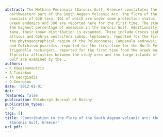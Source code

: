 ```yaml
---
abstract: The Methana Peninsula (Saronic Gulf, Greece) constitutes the youngest and
  northwestern part of the South Aegean Volcanic Arc. The flora of the Methana Peninsula
  consists of 620 taxa, 101 of which are under some protection status, while 35 are
  Greek endemics and 380 are reported here for the first time. The study area has
  the highest percentage of endemism in the Saronic Gulf. Additionally, for some endemic
  taxa, their known distribution is expanded. These include Crocus sieberi subsp.
  atticus and Ophrys oestrifera subsp. leptomera, reported for the first time for
  the phytogeographical region of the Peloponnese; Campanula andrewsii subsp. hirsutula
  and Colchicum psaridis, reported for the first time for the North Peloponnese; and
  Trigonella rechingeri, reported for the first time from the Greek mainland. The
  floristic affinities between the study area and the large islands of the Saronic
  Gulf are examined by the …
authors:
- K Kougioumoutzis
- A Tiniakou
- Th Georgiadis
- O Georgiou
date: '2012-01-01'
doi: ''
featured: false
publication: Edinburgh Journal of Botany
publication_types:
- '2'
tags: []
title: 'Contribution to the flora of the South Aegean volcanic arc: the Methana Peninsula
  (Saronic Gulf, Greece)'
url_pdf: ''
---
```


